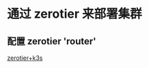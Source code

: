 # 通过 zerotier 来部署集群

## 配置 zerotier 'router'

[zerotier+k3s](https://www.danmanners.com/posts/p2-k3s-digitalocean-zerotier-and-more)